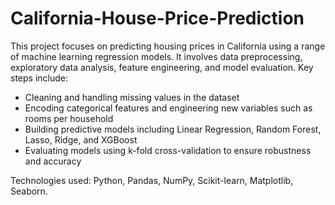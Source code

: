 # California-House-Price-Prediction
This project focuses on predicting housing prices in California using a range of machine learning regression models. It involves data preprocessing, exploratory data analysis, feature engineering, and model evaluation. Key steps include:
 - Cleaning and handling missing values in the dataset
 - Encoding categorical features and engineering new variables such as rooms per household
 - Building predictive models including Linear Regression, Random Forest, Lasso, Ridge, and XGBoost
 - Evaluating models using k-fold cross-validation to ensure robustness and accuracy

Technologies used: Python, Pandas, NumPy, Scikit-learn, Matplotlib, Seaborn.
